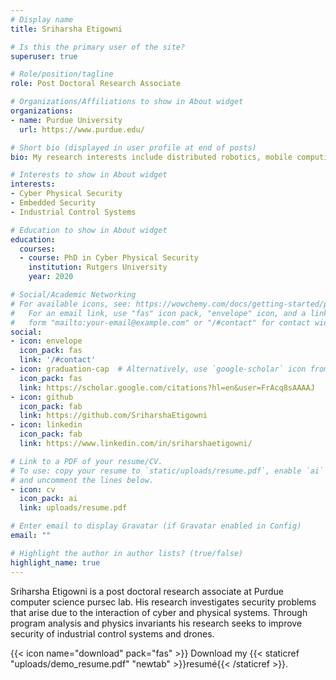 ```yaml
---
# Display name
title: Sriharsha Etigowni

# Is this the primary user of the site?
superuser: true

# Role/position/tagline
role: Post Doctoral Research Associate

# Organizations/Affiliations to show in About widget
organizations:
- name: Purdue University
  url: https://www.purdue.edu/

# Short bio (displayed in user profile at end of posts)
bio: My research interests include distributed robotics, mobile computing and programmable matter.

# Interests to show in About widget
interests:
- Cyber Physical Security
- Embedded Security
- Industrial Control Systems

# Education to show in About widget
education:
  courses:
  - course: PhD in Cyber Physical Security
    institution: Rutgers University
    year: 2020

# Social/Academic Networking
# For available icons, see: https://wowchemy.com/docs/getting-started/page-builder/#icons
#   For an email link, use "fas" icon pack, "envelope" icon, and a link in the
#   form "mailto:your-email@example.com" or "/#contact" for contact widget.
social:
- icon: envelope
  icon_pack: fas
  link: '/#contact'
- icon: graduation-cap  # Alternatively, use `google-scholar` icon from `ai` icon pack
  icon_pack: fas
  link: https://scholar.google.com/citations?hl=en&user=FrAcq8sAAAAJ
- icon: github
  icon_pack: fab
  link: https://github.com/SriharshaEtigowni
- icon: linkedin
  icon_pack: fab
  link: https://www.linkedin.com/in/sriharshaetigowni/

# Link to a PDF of your resume/CV.
# To use: copy your resume to `static/uploads/resume.pdf`, enable `ai` icons in `params.toml`, 
# and uncomment the lines below.
- icon: cv
  icon_pack: ai
  link: uploads/resume.pdf

# Enter email to display Gravatar (if Gravatar enabled in Config)
email: ""

# Highlight the author in author lists? (true/false)
highlight_name: true
---
```


Sriharsha Etigowni is a post doctoral research associate at Purdue computer science pursec lab. His research investigates security problems that arise due to the interaction of cyber and physical systems.
Through program analysis and physics invariants his research seeks to improve security of industrial control systems and drones.


{{< icon name="download" pack="fas" >}} Download my {{< staticref "uploads/demo_resume.pdf" "newtab" >}}resumé{{< /staticref >}}.
